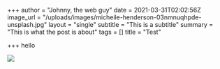 +++
author = "Johnny, the web guy"
date = 2021-03-31T02:02:56Z
image_url = "/uploads/images/micheile-henderson-03nmnuqhpde-unsplash.jpg"
layout = "single"
subtitle = "This is a subtitle"
summary = "This is what the post is about"
tags = []
title = "Test"

+++
hello

![](/uploads/images/element5-digital-ls8kc0p9haa-unsplash.jpg)